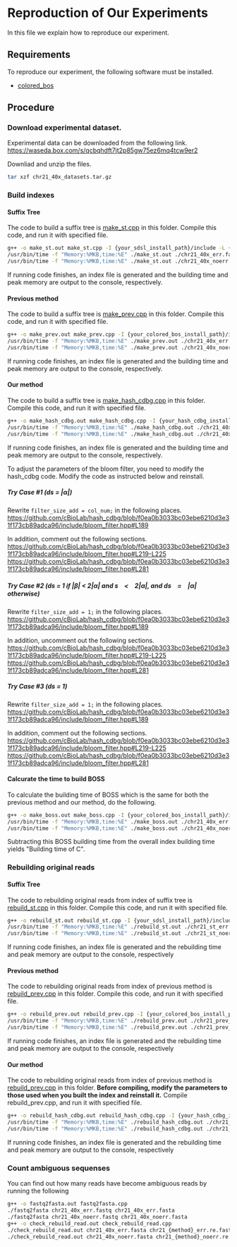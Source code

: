 # Reproduction of Our Experiments
In this file we explain how to reproduce our experiment.

## Requirements
To reproduce our experiment, the following software must be installed.
- [colored_bos](https://bitbucket.org/DiegoDiazDominguez/colored_bos/src/master/)

## Procedure
### Download experimental dataset.
Experimental data can be downloaded from the following link.
https://waseda.box.com/s/qcbqhdft7jt2p85gw75ez6mq4tcw9er2

Downliad and unzip the files.

```bash
tar xzf chr21_40x_datasets.tar.gz
```

### Build indexes
#### Suffix Tree
The code to build a suffix tree is [make_st.cpp](./make_st.cpp) in this folder.
Compile this code, and run it with specified file.

```bash
g++ -o make_st.out make_st.cpp -I {your_sdsl_install_path}/include -L {your_sdsl_install_path}/lib -lsdsl -ldivsufsort -ldivsufsort64 -std=c++17 -O3 -DNDEBUG
/usr/bin/time -f "Memory:%MKB,time:%E" ./make_st.out ./chr21_40x_err.fastq chr21_st_err
/usr/bin/time -f "Memory:%MKB,time:%E" ./make_st.out ./chr21_40x_noerr.fastq chr21_st_noerr
```

If running code finishes, an index file is generated and the building time and peak memory are output to the console, respectively.

#### Previous method
The code to build a suffix tree is [make_prev.cpp](./make_prev.cpp) in this folder.
Compile this code, and run it with specified file.

```bash
g++ -o make_prev.out make_prev.cpp -I {your_colored_bos_install_path}/include -L {your_colored_bos_install_path}/lib -lcol_boss -lsdsl -ldivsufsort -ldivsufsort64 -lpthread -lz -O3
/usr/bin/time -f "Memory:%MKB,time:%E" ./make_prev.out ./chr21_40x_err.fastq chr21_prev_err.boss
/usr/bin/time -f "Memory:%MKB,time:%E" ./make_prev.out ./chr21_40x_noerr.fastq chr21_prev_noerr.boss
```

If running code finishes, an index file is generated and the building time and peak memory are output to the console, respectively.

#### Our method
The code to build a suffix tree is [make_hash_cdbg.cpp](./make_hash_cdbg.cpp) in this folder.
Compile this code, and run it with specified file.

```bash
g++ -o make_hash_cdbg.out make_hash_cdbg.cpp -I {your_hash_cdbg_install_path}/include -L {your_hash_cdbg_install_path}/lib -lcol_boss -lsdsl -ldivsufsort -ldivsufsort64 -lpthread -lz -O3
/usr/bin/time -f "Memory:%MKB,time:%E" ./make_hash_cdbg.out ./chr21_40x_err.fastq chr21_hash_cdbg_err.cdbg
/usr/bin/time -f "Memory:%MKB,time:%E" ./make_hash_cdbg.out ./chr21_40x_noerr.fastq chr21_hash_cdbg_noerr.cdbg
```

If running code finishes, an index file is generated and the building time and peak memory are output to the console, respectively.


To adjust the parameters of the bloom filter, you need to modify the hash_cdbg code.
Modify the code as instructed below and reinstall.

##### Try Case #1 (ds = |α|)
Rewrite ```filter_size_add = col_num;``` in the following places.
https://github.com/cBioLab/hash_cdbg/blob/f0ea0b3033bc03ebe6210d3e31f173cb89adca96/include/bloom_filter.hpp#L189

In addition, comment out the following sections.
https://github.com/cBioLab/hash_cdbg/blob/f0ea0b3033bc03ebe6210d3e31f173cb89adca96/include/bloom_filter.hpp#L219-L225
https://github.com/cBioLab/hash_cdbg/blob/f0ea0b3033bc03ebe6210d3e31f173cb89adca96/include/bloom_filter.hpp#L281

##### Try Case #2 (ds = 1 if |β| < 2|α| and s　<　2|α|, and ds　=　|α| otherwise)
Rewrite ```filter_size_add = 1;``` in the following places.
https://github.com/cBioLab/hash_cdbg/blob/f0ea0b3033bc03ebe6210d3e31f173cb89adca96/include/bloom_filter.hpp#L189

In addition, uncomment out the following sections.
https://github.com/cBioLab/hash_cdbg/blob/f0ea0b3033bc03ebe6210d3e31f173cb89adca96/include/bloom_filter.hpp#L219-L225
https://github.com/cBioLab/hash_cdbg/blob/f0ea0b3033bc03ebe6210d3e31f173cb89adca96/include/bloom_filter.hpp#L281

##### Try Case #3 (ds = 1)
Rewrite ```filter_size_add = 1;``` in the following places.
https://github.com/cBioLab/hash_cdbg/blob/f0ea0b3033bc03ebe6210d3e31f173cb89adca96/include/bloom_filter.hpp#L189

In addition, comment out the following sections.
https://github.com/cBioLab/hash_cdbg/blob/f0ea0b3033bc03ebe6210d3e31f173cb89adca96/include/bloom_filter.hpp#L219-L225
https://github.com/cBioLab/hash_cdbg/blob/f0ea0b3033bc03ebe6210d3e31f173cb89adca96/include/bloom_filter.hpp#L281

#### Calcurate the time to build BOSS
To calculate the building time of BOSS which is the same for both the previous method and our method, do the following.

```bash
g++ -o make_boss.out make_boss.cpp -I {your_colored_bos_install_path}/include -L {your_colored_bos_install_path}/lib -lcol_boss -lsdsl -ldivsufsort -ldivsufsort64 -lpthread -lz -O3
/usr/bin/time -f "Memory:%MKB,time:%E" ./make_boss.out ./chr21_40x_err.fastq
/usr/bin/time -f "Memory:%MKB,time:%E" ./make_boss.out ./chr21_40x_noerr.fastq
```

Subtracting this BOSS building time from the overall index building time yields "Building time of C".

### Rebuilding original reads
#### Suffix Tree
The code to rebuilding original reads from index of suffix tree is [rebuild_st.cpp](./rebuild_st.cpp) in this folder.
Compile this code, and run it with specified file.

```bash
g++ -o rebuild_st.out rebuild_st.cpp -I {your_sdsl_install_path}/include -L {your_sdsl_install_path}/lib -lsdsl -ldivsufsort -ldivsufsort64 -std=c++17 -O3 -DNDEBUG
/usr/bin/time -f "Memory:%MKB,time:%E" ./rebuild_st.out ./chr21_st_err.cst chr21_st_err.re
/usr/bin/time -f "Memory:%MKB,time:%E" ./rebuild_st.out ./chr21_st_noerr.cst chr21_st_noerr.re
```

If running code finishes, an index file is generated and the rebuilding time and peak memory are output to the console, respectively

#### Previous method
The code to rebuilding original reads from index of previous method is [rebuild_prev.cpp](./rebuild_prev.cpp) in this folder.
Compile this code, and run it with specified file.

```bash
g++ -o rebuild_prev.out rebuild_prev.cpp -I {your_colored_bos_install_path}/include -L {your_colored_bos_install_path}/lib -lsdsl -ldivsufsort -ldivsufsort64 -std=c++17 -O3 -DNDEBUG
/usr/bin/time -f "Memory:%MKB,time:%E" ./rebuild_prev.out ./chr21_prev_err.cst chr21_prev_err.re
/usr/bin/time -f "Memory:%MKB,time:%E" ./rebuild_prev.out ./chr21_prev_noerr.cst chr21_prev_noerr.re
```

If running code finishes, an index file is generated and the rebuilding time and peak memory are output to the console, respectively

#### Our method
The code to rebuilding original reads from index of previous method is [rebuild_prev.cpp](./rebuild_prev.cpp) in this folder.
**Before compiling, modify the parameters to those used when you built the index and reinstall it.**
Compile rebuild_prev.cpp, and run it with specified file.

```bash
g++ -o rebuild_hash_cdbg.out rebuild_hash_cdbg.cpp -I {your_hash_cdbg_install_path}/include -L {your_hash_cdbg_install_path}/lib -lsdsl -ldivsufsort -ldivsufsort64 -std=c++17 -O3 -DNDEBUG
/usr/bin/time -f "Memory:%MKB,time:%E" ./rebuild_hash_cdbg.out ./chr21_hash_cdbg_err.cst chr21_hash_cdbg_err.re
/usr/bin/time -f "Memory:%MKB,time:%E" ./rebuild_hash_cdbg.out ./chr21_hash_cdbg_noerr.cst chr21_hash_cdbg_noerr.re
```

If running code finishes, an index file is generated and the rebuilding time and peak memory are output to the console, respectively

### Count ambiguous sequenses
You can find out how many reads have become ambiguous reads by running the following

```bash
g++ -o fastq2fasta.out fastq2fasta.cpp
./fastq2fasta chr21_40x_err.fastq chr21_40x_err.fasta
./fastq2fasta chr21_40x_noerr.fastq chr21_40x_noerr.fasta
g++ -o check_rebuild_read.out check_rebuild_read.cpp
./check_rebuild_read.out chr21_40x_err.fasta chr21_{method}_err.re.fasta
./check_rebuild_read.out chr21_40x_noerr.fasta chr21_{method}_noerr.re.fasta
```
